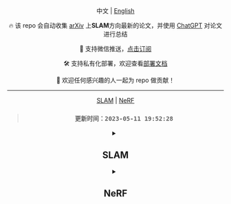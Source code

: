 <div align="center">

中文 | [English](./README.md)

🔥 该 repo 会自动收集 [arXiv](https://arxiv.org/) 上**SLAM**方向最新的论文，并使用 [ChatGPT](https://chat.openai.com) 对论文进行总结

🔔 支持微信推送，[点击订阅](https://wxpusher.zjiecode.com/wxuser/?type=2&id=9888#/follow)

🛠️ 支持私有化部署，欢迎查看[部署文档](./DEPLOY.md#部署)

🤗 欢迎任何感兴趣的人一起为 repo 做贡献！

---

[SLAM](#SLAM) | [NeRF](#NeRF)

> ### `更新时间：2023-05-11 19:52:28`

<details><summary>

## **SLAM**

</summary>

| 发布时间 | 标题 | 总结 |
|:-:|:-:|:-:|

</details>
<details><summary>

## **NeRF**

</summary>

| 发布时间 | 标题 | 总结 |
|:-:|:-:|:-:|

</details>
</div>